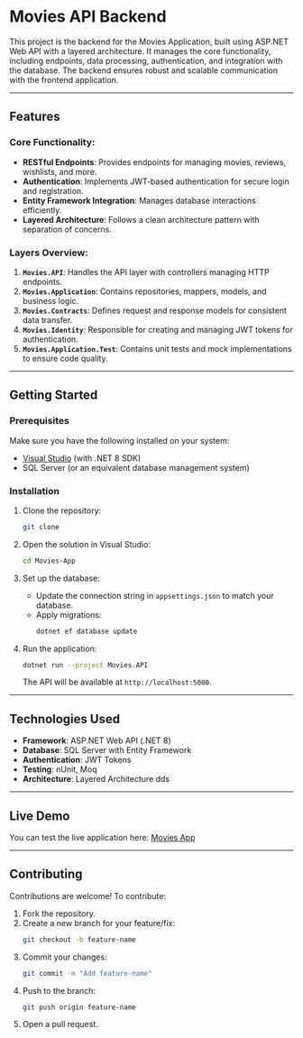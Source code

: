 # Movies API Backend

This project is the backend for the Movies Application, built using ASP.NET Web API with a layered architecture. It manages the core functionality, including endpoints, data processing, authentication, and integration with the database. The backend ensures robust and scalable communication with the frontend application.

---

## Features

### Core Functionality:
- **RESTful Endpoints**: Provides endpoints for managing movies, reviews, wishlists, and more.
- **Authentication**: Implements JWT-based authentication for secure login and registration.
- **Entity Framework Integration**: Manages database interactions efficiently.
- **Layered Architecture**: Follows a clean architecture pattern with separation of concerns.

### Layers Overview:
1. **`Movies.API`**: Handles the API layer with controllers managing HTTP endpoints.
2. **`Movies.Application`**: Contains repositories, mappers, models, and business logic.
3. **`Movies.Contracts`**: Defines request and response models for consistent data transfer.
4. **`Movies.Identity`**: Responsible for creating and managing JWT tokens for authentication.
5. **`Movies.Application.Test`**: Contains unit tests and mock implementations to ensure code quality.

---

## Getting Started

### Prerequisites

Make sure you have the following installed on your system:
- [Visual Studio](https://visualstudio.microsoft.com/) (with .NET 8 SDK)
- SQL Server (or an equivalent database management system)

### Installation

1. Clone the repository:
   ```bash
   git clone
   ```

2. Open the solution in Visual Studio:
   ```bash
   cd Movies-App
   ```

3. Set up the database:
   - Update the connection string in `appsettings.json` to match your database.
   - Apply migrations:
     ```bash
     dotnet ef database update
     ```

4. Run the application:
   ```bash
   dotnet run --project Movies.API
   ```
   The API will be available at `http://localhost:5000`.

---

## Technologies Used

- **Framework**: ASP.NET Web API (.NET 8)
- **Database**: SQL Server with Entity Framework
- **Authentication**: JWT Tokens
- **Testing**: nUnit, Moq
- **Architecture**: Layered Architecture dds

---

## Live Demo

You can test the live application here: [Movies App](https://moviesfrontend.azurewebsites.net/)

---

## Contributing

Contributions are welcome! To contribute:
1. Fork the repository.
2. Create a new branch for your feature/fix:
   ```bash
   git checkout -b feature-name
   ```
3. Commit your changes:
   ```bash
   git commit -m "Add feature-name"
   ```
4. Push to the branch:
   ```bash
   git push origin feature-name
   ```
5. Open a pull request.

